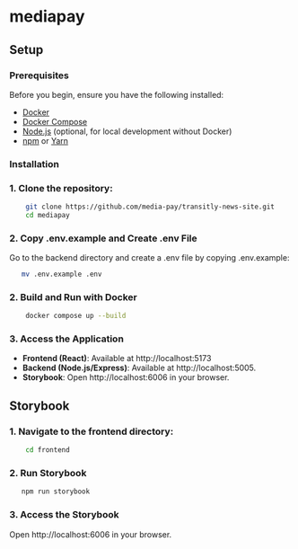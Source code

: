 # mediapay

## Setup

### Prerequisites

Before you begin, ensure you have the following installed:

- [Docker](https://docs.docker.com/get-docker/)
- [Docker Compose](https://docs.docker.com/compose/install/)
- [Node.js](https://nodejs.org/) (optional, for local development without Docker)
- [npm](https://www.npmjs.com/get-npm) or [Yarn](https://yarnpkg.com/getting-started/install)

### Installation

### 1. **Clone the repository**:

```bash
    git clone https://github.com/media-pay/transitly-news-site.git
    cd mediapay
```

### 2. **Copy .env.example and Create .env File**

Go to the backend directory and create a .env file by copying .env.example:

```bash
   mv .env.example .env

```

### 2. **Build and Run with Docker**

```bash
    docker compose up --build
```

### 3. **Access the Application**

- **Frontend (React)**: Available at http://localhost:5173
- **Backend (Node.js/Express)**: Available at http://localhost:5005.
- **Storybook**: Open http://localhost:6006 in your browser.

## Storybook

### 1. **Navigate to the frontend directory**:

```bash
    cd frontend
```

### 2. **Run Storybook**

```bash
   npm run storybook
```

### 3. **Access the Storybook**

Open http://localhost:6006 in your browser.
